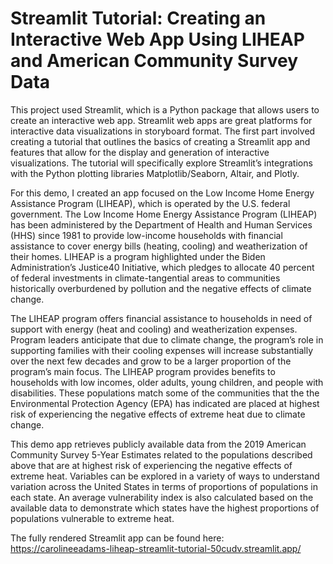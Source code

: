 # Streamlit Tutorial: Creating an Interactive Web App Using LIHEAP and American Community Survey Data

This project used Streamlit, which is a Python package that allows users to create an interactive web app. Streamlit web apps are great platforms for interactive data visualizations in storyboard format. The first part involved creating a tutorial that outlines the basics of creating a Streamlit app and features that allow for the display and generation of interactive visualizations. The tutorial will specifically explore Streamlit’s integrations with the Python plotting libraries Matplotlib/Seaborn, Altair, and Plotly.

For this demo, I created an app focused on the Low Income Home Energy Assistance Program (LIHEAP), which is operated by the U.S. federal government. The Low Income Home Energy Assistance Program (LIHEAP) has been administered by the Department of Health and Human Services (HHS) since 1981 to provide low-income households with financial assistance to cover energy bills (heating, cooling) and weatherization of their homes. LIHEAP is a program highlighted under the Biden Administration’s Justice40 Initiative, which pledges to allocate 40 percent of federal investments in climate-tangential areas to communities historically overburdened by pollution and the negative effects of climate change.

The LIHEAP program offers financial assistance to households in need of support with energy (heat and cooling) and weatherization expenses. Program leaders anticipate that due to climate change, the program’s role in supporting families with their cooling expenses will increase substantially over the next few decades and grow to be a larger proportion of the program’s main focus. The LIHEAP program provides benefits to households with low incomes, older adults, young children, and people with disabilities. These populations match some of the communities that the the Environmental Protection Agency (EPA) has indicated are placed at highest risk of experiencing the negative effects of extreme heat due to climate change.

This demo app retrieves publicly available data from the 2019 American Community Survey 5-Year Estimates related to the populations described above that are at highest risk of experiencing the negative effects of extreme heat. Variables can be explored in a variety of ways to understand variation across the United States in terms of proportions of populations in each state. An average vulnerability index is also calculated based on the available data to demonstrate which states have the highest proportions of populations vulnerable to extreme heat.

The fully rendered Streamlit app can be found here: https://carolineeadams-liheap-streamlit-tutorial-50cudv.streamlit.app/
